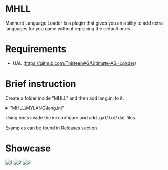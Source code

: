 # MHLL
Manhunt Language Loader is a plugin that gives you an ability to add extra languages for you game without replacing the default ones.

# Requirements
* UAL (https://github.com/ThirteenAG/Ultimate-ASI-Loader)

# Brief instruction
Create a folder inside "MHLL" and then add lang.ini to it.
<details>
  <summary>"MHLL\MYLANG\lang.ini"</summary>

  ```ini
[LANG]
; Name of your language in menu. Accepts both custom string and GXT key.
; Examples:
;	NameKey = ESP
;		In this case LL will load "ESP" key string from your PC_GAME.GXT.
;		Useful when your language originally made to replace a default one.
;		Don't worry, you don't have to edit anything, LL takes each language name from its own PC_GAME_X.GXT file unlike the original game.
;
;	NameKey = MYLANGUAGE
;		In this case "MYLANGUAGE" will be used as language name in the menu.
;		Be careful, it's encoding and case sensitive!
;
NameKey =


; Name of txd file that contains font textures for your language.
; LL is looking for {"loading", "manhunt", "lcd", "lcdm"} textures in this txd. If one or more textures are missing - LL will take a default one instead.
; Examples:
;	TextureFile = font_c.txd
;		In this case LL will use "MHLL\MYLANG\font_c.txd" as fonts for your language.
;
;	TextureFile =
;		In this case default game fonts will be used.
;
TextureFile =


; Name of dat file that contains font settings for your language.
; Examples:
;	DataFile = font_c.dat
;		In this case LL will use "MHLL\MYLANG\font_c.dat" as font for your language.
;
;	DataFile =
;		In this case default game font settings will be used.
;
DataFile =


; Name of subdirectory where your language GXT files are located.
; Examples:
;	TextDirectory = Text\
;		In this case LL will search for GXT files in "Text" directory:
;			"MHLL\MYLANG\Text\pc_asylum.gxt"
;			"MHLL\MYLANG\Text\pc_zoo.gxt"
;			"MHLL\MYLANG\Text\pc_game.gxt"
;
;	TextDirectory = %GAMEPATH%
;		In this case LL will use original directory structure:
;			"MHLL\MYLANG\levels\asylum\pc_text\pc_asylum.gxt"
;			"MHLL\MYLANG\levels\zoo\pc_text\pc_zoo.gxt"
;			"MHLL\MYLANG\levels\GLOBAL\pc_text\pc_game.gxt"
;
TextDirectory =


; Name of global GXT(PC_GAME.GXT) file.
; Examples:
;	GameGXTName = PC_GAME_SPA.GXT
;		In this case LL will load "PC_GAME_SPA.GXT".
;
;	GameGXTName = PC_GAME.GXT
;		In this case LL will load "PC_GAME.GXT".
;
;	GameGXTName = PC_GAME_K.GXT
;		In this case LL will load "PC_GAME_K.GXT".
;
GameGXTName =


; Postfix at the and of each level GXT name.
; Examples:
;	LevelGXTPostfix = _s
;		In this case LL will load:
;			"MHLL\MYLANG\%TextDirectory%\pc_asylum_s.gxt"
;			"MHLL\MYLANG\%TextDirectory%\pc_zoo_s.gxt"
;
;	LevelGXTPostfix =
;		In this case LL will load:
;			"MHLL\MYLANG\%TextDirectory%\pc_asylum.gxt"
;			"MHLL\MYLANG\%TextDirectory%\pc_zoo.gxt"
;
LevelGXTPostfix =


; Extends ascii table from 128 to 256 characters. Accepts 0 and 1.
; Examples:
;	UseWholeAsciiTable = 0
;		Disables the option.
;
;	UseWholeAsciiTable = 1
;		Enables the option.
;
UseWholeAsciiTable =


; Windows ID of your language.
; See langid.txt for your language ID.
; The game uses it to set default game language to your system language when "\Manhunt User Files\SaveGames\Settings.dat" does not exist(e.g. before first launch).
; Examples:
;	WindowsLangID = 0x0b
;		In this case LL will set your language as default if your system language is LANG_CZECH and "Settings.dat" file is missing.
;
;	WindowsLangID =
;		In this case LL will ignore this feature for your language.
;
WindowsLangID =
  ```
</details>

Using hints inside the ini configure and add .gxt/.txd/.dat files.

Examples can be found in [Releases section](https://github.com/Fire-Head/MHLL/releases)


# Showcase
![1](https://user-images.githubusercontent.com/26774830/179380085-f292f22b-72ec-4a68-a492-6377fd77ad5b.png)
![2](https://user-images.githubusercontent.com/26774830/179380087-fc0fe651-d992-4ffd-a641-a032c6d6003e.png)
![3](https://user-images.githubusercontent.com/26774830/179380090-5aa8feb1-65a7-44cb-9fd0-b2052932004d.png)

